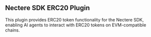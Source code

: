 ## Nectere SDK ERC20 Plugin

This plugin provides ERC20 token functionality for the Nectere SDK, enabling AI agents to interact with ERC20 tokens on EVM-compatible chains.
